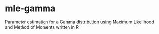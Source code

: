 # mle-gamma
Parameter estimation for a Gamma distribution using
Maximum Likelihood and Method of Moments written in R
